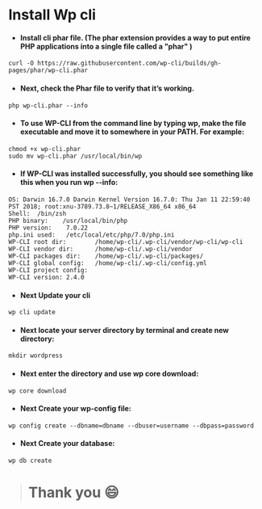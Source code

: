 # Install Wp cli

* #### Install cli phar file. (The phar extension provides a way to put entire PHP applications into a single file called a "phar" )<br>
```
curl -O https://raw.githubusercontent.com/wp-cli/builds/gh-pages/phar/wp-cli.phar
```
* ####  Next, check the Phar file to verify that it’s working.
```
php wp-cli.phar --info
```
* #### To use WP-CLI from the command line by typing wp, make the file executable and move it to somewhere in your PATH. For example:<br>
```
chmod +x wp-cli.phar
sudo mv wp-cli.phar /usr/local/bin/wp
```
* #### If WP-CLI was installed successfully, you should see something like this when you run wp --info:<br>
```
OS:	Darwin 16.7.0 Darwin Kernel Version 16.7.0: Thu Jan 11 22:59:40 PST 2018; root:xnu-3789.73.8~1/RELEASE_X86_64 x86_64
Shell:	/bin/zsh
PHP binary:    /usr/local/bin/php
PHP version:    7.0.22
php.ini used:   /etc/local/etc/php/7.0/php.ini
WP-CLI root dir:        /home/wp-cli/.wp-cli/vendor/wp-cli/wp-cli
WP-CLI vendor dir:	    /home/wp-cli/.wp-cli/vendor
WP-CLI packages dir:    /home/wp-cli/.wp-cli/packages/
WP-CLI global config:   /home/wp-cli/.wp-cli/config.yml
WP-CLI project config:
WP-CLI version: 2.4.0
```
* #### Next Update your cli<br>
```
wp cli update
```

* #### Next locate your server directory by terminal and create new directory:<br>
```
mkdir wordpress
```
* #### Next enter the directory and use wp core download:<br>
```
wp core download
```
* #### Next Create your wp-config file:<br>
```
wp config create --dbname=dbname --dbuser=username --dbpass=password

```
* #### Next Create your database:<br>
```
wp db create

```
 
># Thank you :smile:

  

   




